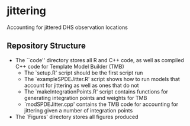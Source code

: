 # jittering
Accounting for jittered DHS observation locations

## Repository Structure
+ The ``code'' directory stores all R and C++ code, as well as compiled C++ code for Template Model Builder (TMB)
    + The `setup.R' script should be the first script run
    + The `exampleSPDEJitter.R' script shows how to run models that account for jittering as well as ones that do not
    + The `makeIntegrationPoints.R' script contains functions for generating integration points and weights for TMB
    + `modSPDEJitter.cpp' contains the TMB code for accounting for jittering given a number of integration points
+ The `Figures' directory stores all figures produced
